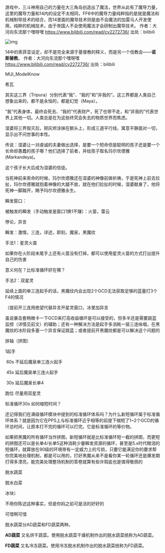 

游戏中，三斗神用自己的力量在大三角岛创造出了魔法，世界从此有了魔导力量，这里的魔导力量和14内的设定不太相同，FF6中的魔导力量纯粹指的是就是魔法和机械制导技术的结合，而14里面的魔导技术则是由不会魔法的加雷马人开发使用，纯粹的机械技术，由于帝国人不会使用魔法才会研制出魔导技术。 作者：大河向东流那个嘿呀嘿 https://www.bilibili.com/read/cv2272736/ 出处：bilibili

![img](https://i0.hdslb.com/bfs/article/e8e9b3dd728d85b336e5c7d9807a1e8e70df08db.png@1256w_1228h_!web-article-pic.avif)

14中的索菲亚设定，却不是完全来源于基督教的释义，而是另一个信教会——**诺斯替教**。 作者：大河向东流那个嘿呀嘿 https://www.bilibili.com/read/cv2272736/ 出处：bilibili



MUI_ModelKnow



希瓦

其实这三界（Tripura）分别代表“我”、“我的”和“非我的”。这三界都是人类自己想象出来的，都不是永恒的，都是幻觉（Maya）。

“我”代表身体，最终会死去、“我的”代表财产，死了也带不走，和“非我的”代表世界上其他一切。人类总是在为这些终究会失去的物质世界而焦虑。

湿婆将三界毁灭后，把灰烬涂抹在额头上，形成三道平行线，寓意平静面对一切，显示出不问世事的本性。

传说：湿婆让一对虔诚的夫妻做出选择，是要一个短命但是聪明的孩子还是要一个长命却愚蠢的孩子哪？他们选择了前者，并给孩子取名玛尔坎德雅(Markandeya)。

这个孩子长大后成为湿婆的信徒。

当死神前来索命的时候，玛尔坎德雅还在湿婆的神像前做祈祷，于是死神上前去拉扯，玛尔坎德雅就抱着神像的大腿不放，就在他们拉扯的时候，湿婆献身了，他将死神一脚踹开，赐予玛尔坎德雅永生。





瞬发窗口：

被触发的瞬发（手动触发是窗口1换1不赚）：火苗，雷云

悖论，异言





瞬发：激情，三连，详述，即刻，魔泉，黑魔纹











手法1：星灵火苗

如果你在火阶段末尾手上还有火苗没有打掉，都可以使用星灵火苗的方式打出提升自己的伤害

意义何在？比标准循环好在哪？

手法2：双星灵

延续上面的单三连起手的话，黑魔纹内会出现2个GCD无法获取足够的蓝量打3个F4的情况 

（提前开三连用绝望代替异言开星灵窗口，冰里加异言



虽说暴击套稍微卡一下GCD来打高收益循环是可以接受的，但多半还是需要跳蓝监控（详情见前文）的辅助；还有一种解决方法是起手多消耗一层三连咏唱，在黑魔纹的冰阶段多塞一个异言保证跳蓝；或者提前开黑魔纹都是可以解决这个问题的 









排轴（拼图）

1起手

​	60s 不延后魔泉单三连火起手

​	45s 延后魔泉单三连火起手

​	30s 延后魔泉长单4 

跑位 尽量用双星灵

标准循环30s 如何缩短时间？

 还记得我们在满级循环模块中提到的标准循环体系吗？为什么新短循环属于标准循环体系？就是因为它在PPS上与标准循环近乎相等的前提下缩短了1~2个GCD的循环总时间，让原本打不完的循环可以打完，它是标准循环的等价物。

如果把黑魔的所有循环当作拼图，新短循环就是比标准循环短一截的拼图，而更短的拼图还可以是长单4/长单5这种消耗少量瞬发资源的循环，甚至是5.x时代眼泪的短循环，就算放在90级的环境带有一定威力上的亏损，只要它能满足你的要求帮你完美地处理机制，都是可以用的，打好黑魔从来不是看你某一轮循环还是爆发期打得多漂亮，能完美处理整场机制的答卷就算有些许瑕疵也是值得敬佩的

















脱水蔬菜

脱水白菜

冰块氵

不用你陈述这种事实，但是你妈之前可是活的好好的

可惜啊可惜



脱水蔬菜分AD蔬菜和FD蔬菜两种。

**AD蔬菜**  又名烘干蔬菜。使用脱水蔬菜干燥机制作出的脱水蔬菜统称为AD蔬菜。

**FD蔬菜**  又名冷冻蔬菜。使用冷冻脱水机制作出的脱水蔬菜统称为FD蔬菜。